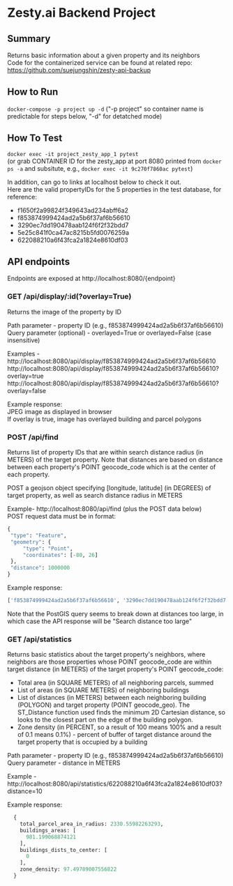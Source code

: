 # Zesty.ai Backend Project

## Summary
Returns basic information about a given property and its neighbors<br>
Code for the containerized service can be found at related repo: https://github.com/suejungshin/zesty-api-backup

## How to Run
`docker-compose -p project up -d` ("-p project" so container name is predictable for steps below, "-d" for detatched mode)


## How To Test
`docker exec -it project_zesty_app_1 pytest`<br>
(or grab CONTAINER ID for the zesty_app at port 8080 printed from `docker ps -a` and subsitute, e.g., `docker exec -it 9c270f7860ac pytest`)

In addition, can go to links at localhost below to check it out.<br>
Here are the valid propertyIDs for the 5 properties in the test database, for reference:
- f1650f2a99824f349643ad234abff6a2
- f853874999424ad2a5b6f37af6b56610
- 3290ec7dd190478aab124f6f2f32bdd7
- 5e25c841f0ca47ac8215b5fd0076259a
- 622088210a6f43fca2a1824e8610df03


## API endpoints

Endpoints are exposed at http://localhost:8080/{endpoint}

  ### GET /api/display/:id(?overlay=True)

  Returns the image of the property by ID

  Path parameter - property ID (e.g., f853874999424ad2a5b6f37af6b56610)<br>
  Query parameter (optional) - overlayed=True or overlayed=False (case insensitive)

  Examples -
  http://localhost:8080/api/display/f853874999424ad2a5b6f37af6b56610
  http://localhost:8080/api/display/f853874999424ad2a5b6f37af6b56610?overlay=true
  http://localhost:8080/api/display/f853874999424ad2a5b6f37af6b56610?overlay=false

  Example response:<br>
  JPEG image as displayed in browser<br>
  If overlay is true, image has overlayed building and parcel polygons


  ### POST /api/find

  Returns list of property IDs that are within search distance radius (in METERS) of the target property. Note that distances are based on distance between each property's POINT geocode_code which is at the center of each property.

  POST a geojson object specifying [longitude, latitude] (in DEGREES) of target property, as well as search distance radius in METERS<br>

  Example- http://localhost:8080/api/find  (plus the POST data below)<br>
  POST request data must be in format:
   ```python
  {
    "type": "Feature",
    "geometry": {
        "type": "Point",
        "coordinates": [-80, 26]
    },
    "distance": 1000000
  }
  ```

  Example response:
  ```python
  ['f853874999424ad2a5b6f37af6b56610', '3290ec7dd190478aab124f6f2f32bdd7', '622088210a6f43fca2a1824e8610df03']
  ```

  Note that the PostGIS query seems to break down at distances too large, in which case the API response will be "Search distance too large"

  ### GET /api/statistics

  Returns basic statistics about the target property's neighbors, where neighbors are those properties whose POINT geocode_code are within target distance (in METERS) of the target property's POINT geocode_code:
  - Total area (in SQUARE METERS) of all neighboring parcels, summed
  - List of areas (in SQUARE METERS) of neighboring buildings
  - List of distances (in METERS) between each neighboring building (POLYGON) and target property (POINT geocode_geo). The ST_Distance function used finds the minimum 2D Cartesian distance, so looks to the closest part on the edge of the building polygon.
  - Zone density (in PERCENT, so a result of 100 means 100% and a result of 0.1 means 0.1%) - percent of buffer of target distance around the target property that is occupied by a building

  Path parameter - property ID (e.g., f853874999424ad2a5b6f37af6b56610)<br>
  Query parameter - distance in METERS

  Example -
  http://localhost:8080/api/statistics/622088210a6f43fca2a1824e8610df03?distance=10

  Example response:
```python
  {
    total_parcel_area_in_radius: 2330.55982263293,
    buildings_areas: [
      981.199068874121
    ],
    buildings_dists_to_center: [
      0
    ],
    zone_density: 97.49789007556822
  }
```
